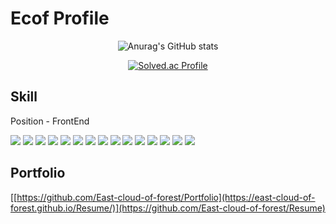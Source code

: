# Ecof Profile
<div align="center">

![Anurag's GitHub stats](https://github-readme-stats.vercel.app/api?username=East-cloud-of-forest&show_icons=true&theme=highcontrast)

[![Solved.ac Profile](http://mazassumnida.wtf/api/v2/generate_badge?boj=lrk1911)](https://solved.ac/lrk1911/)

</div>

## Skill
Position - FrontEnd

<img src="https://img.shields.io/badge/HTML5-E34F26?style=for-the-badge&logo=HTML5&logoColor=white"> <img src="https://img.shields.io/badge/CSS3-1572B6?style=for-the-badge&logo=CSS3&logoColor=white"> <img src="https://img.shields.io/badge/JavaScript-F7DF1E?style=for-the-badge&logo=JavaScript&logoColor=white"> <img src="https://img.shields.io/badge/React-61DAFB?style=for-the-badge&logo=React&logoColor=white"> <img src="https://img.shields.io/badge/Redux-764ABC?style=for-the-badge&logo=Redux&logoColor=white"> <img src="https://img.shields.io/badge/Sass-CC6699?style=for-the-badge&logo=Sass&logoColor=white"> <img src="https://img.shields.io/badge/Bootstrap-7952B3?style=for-the-badge&logo=Bootstrap&logoColor=white"> <img src="https://img.shields.io/badge/Font Awesome-528DD7?style=for-the-badge&logo=Font Awesome&logoColor=white"> <img src="https://img.shields.io/badge/Firebase-FFCA28?style=for-the-badge&logo=Firebase&logoColor=white"> <img src="https://img.shields.io/badge/Vue.js-4FC08D?style=for-the-badge&logo=Vue.js&logoColor=white"> <img src="https://img.shields.io/badge/Vuetify-1867C0?style=for-the-badge&logo=Vuetify&logoColor=white"> <img src="https://img.shields.io/badge/Netlify-00C7B7?style=for-the-badge&logo=Netlify&logoColor=white"> <img src="https://img.shields.io/badge/Git-F05032?style=for-the-badge&logo=Git&logoColor=white"> <img src="https://img.shields.io/badge/GitHub-181717?style=for-the-badge&logo=GitHub&logoColor=white"> <img src="https://img.shields.io/badge/Visual Studio Code-007ACC?style=for-the-badge&logo=Visual Studio Code&logoColor=white">

## Portfolio
[[https://github.com/East-cloud-of-forest/Portfolio](https://east-cloud-of-forest.github.io/Resume/)](https://github.com/East-cloud-of-forest/Resume)
